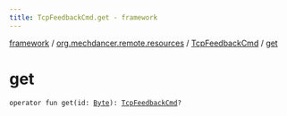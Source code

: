 ```yaml
---
title: TcpFeedbackCmd.get - framework
---
```


[framework](../../index.html) / [org.mechdancer.remote.resources](../index.html) / [TcpFeedbackCmd](index.html) / [get](./get.html)

# get

`operator fun get(id: `[`Byte`](https://kotlinlang.org/api/latest/jvm/stdlib/kotlin/-byte/index.html)`): `[`TcpFeedbackCmd`](index.html)`?`